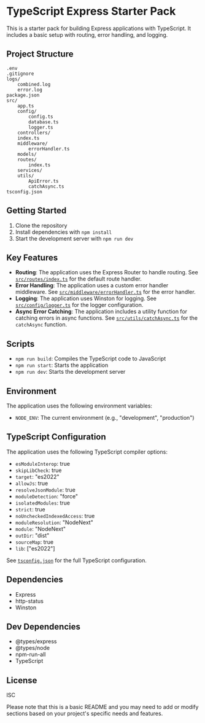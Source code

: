 # TypeScript Express Starter Pack

This is a starter pack for building Express applications with TypeScript. It includes a basic setup with routing, error handling, and logging.

## Project Structure

```
.env
.gitignore
logs/
	combined.log
	error.log
package.json
src/
	app.ts
	config/
		config.ts
		database.ts
		logger.ts
	controllers/
	index.ts
	middleware/
		errorHandler.ts
	models/
	routes/
		index.ts
	services/
	utils/
		ApiError.ts
		catchAsync.ts
tsconfig.json
```

## Getting Started

1. Clone the repository
2. Install dependencies with `npm install`
3. Start the development server with `npm run dev`

## Key Features

- **Routing**: The application uses the Express Router to handle routing. See [`src/routes/index.ts`](command:_github.copilot.openSymbolInFile?%5B%22src%2Froutes%2Findex.ts%22%2C%22src%2Froutes%2Findex.ts%22%5D "src/routes/index.ts") for the default route handler.
- **Error Handling**: The application uses a custom error handler middleware. See [`src/middleware/errorHandler.ts`](command:_github.copilot.openSymbolInFile?%5B%22src%2Fmiddleware%2FerrorHandler.ts%22%2C%22src%2Fmiddleware%2FerrorHandler.ts%22%5D "src/middleware/errorHandler.ts") for the error handler.
- **Logging**: The application uses Winston for logging. See [`src/config/logger.ts`](command:_github.copilot.openSymbolInFile?%5B%22src%2Fconfig%2Flogger.ts%22%2C%22src%2Fconfig%2Flogger.ts%22%5D "src/config/logger.ts") for the logger configuration.
- **Async Error Catching**: The application includes a utility function for catching errors in async functions. See [`src/utils/catchAsync.ts`](command:_github.copilot.openSymbolInFile?%5B%22src%2Futils%2FcatchAsync.ts%22%2C%22src%2Futils%2FcatchAsync.ts%22%5D "src/utils/catchAsync.ts") for the `catchAsync` function.

## Scripts

- `npm run build`: Compiles the TypeScript code to JavaScript
- `npm run start`: Starts the application
- `npm run dev`: Starts the development server

## Environment

The application uses the following environment variables:

- `NODE_ENV`: The current environment (e.g., "development", "production")

## TypeScript Configuration

The application uses the following TypeScript compiler options:

- `esModuleInterop`: true
- `skipLibCheck`: true
- `target`: "es2022"
- `allowJs`: true
- `resolveJsonModule`: true
- `moduleDetection`: "force"
- `isolatedModules`: true
- `strict`: true
- `noUncheckedIndexedAccess`: true
- `moduleResolution`: "NodeNext"
- `module`: "NodeNext"
- `outDir`: "dist"
- `sourceMap`: true
- `lib`: ["es2022"]

See [`tsconfig.json`](command:_github.copilot.openSymbolInFile?%5B%22tsconfig.json%22%2C%22tsconfig.json%22%5D "tsconfig.json") for the full TypeScript configuration.

## Dependencies

- Express
- http-status
- Winston

## Dev Dependencies

- @types/express
- @types/node
- npm-run-all
- TypeScript

## License

ISC

Please note that this is a basic README and you may need to add or modify sections based on your project's specific needs and features.